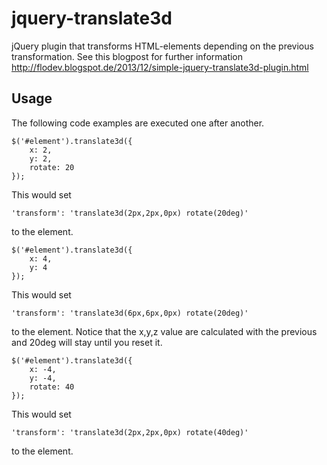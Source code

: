 jquery-translate3d
==================

jQuery plugin that transforms HTML-elements depending on the previous transformation.
See this blogpost for further information http://flodev.blogspot.de/2013/12/simple-jquery-translate3d-plugin.html

Usage
------------------
The following code examples are executed one after another.

    $('#element').translate3d({
        x: 2,
        y: 2,
        rotate: 20
    });
    
This would set

    'transform': 'translate3d(2px,2px,0px) rotate(20deg)'

to the element.

    $('#element').translate3d({
        x: 4,
        y: 4
    });
    
This would set

    'transform': 'translate3d(6px,6px,0px) rotate(20deg)'
    
to the element.
Notice that the x,y,z value are calculated with the previous and 20deg will stay until you reset it.

    $('#element').translate3d({
        x: -4,
        y: -4,
        rotate: 40
    });
    
This would set

    'transform': 'translate3d(2px,2px,0px) rotate(40deg)'
    
to the element.
